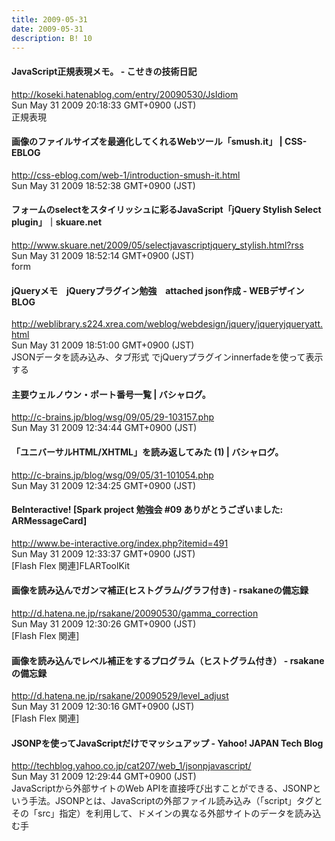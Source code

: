 ```yaml
---
title: 2009-05-31
date: 2009-05-31
description: B! 10
---
```


####  JavaScript正規表現メモ。 - こせきの技術日記
http://koseki.hatenablog.com/entry/20090530/JsIdiom<br>
Sun May 31 2009 20:18:33 GMT+0900 (JST)<br>
正規表現


#### 画像のファイルサイズを最適化してくれるWebツール「smush.it」 | CSS-EBLOG
http://css-eblog.com/web-1/introduction-smush-it.html<br>
Sun May 31 2009 18:52:38 GMT+0900 (JST)<br>


#### フォームのselectをスタイリッシュに彩るJavaScript「jQuery Stylish Select plugin」｜skuare.net
http://www.skuare.net/2009/05/selectjavascriptjquery_stylish.html?rss<br>
Sun May 31 2009 18:52:14 GMT+0900 (JST)<br>
form


#### jQueryメモ　jQueryプラグイン勉強　attached json作成  - WEBデザイン　BLOG
http://weblibrary.s224.xrea.com/weblog/webdesign/jquery/jqueryjqueryatt.html<br>
Sun May 31 2009 18:51:00 GMT+0900 (JST)<br>
JSONデータを読み込み、タブ形式 でjQueryプラグインinnerfadeを使って表示する


#### 主要ウェルノウン・ポート番号一覧 | バシャログ。
http://c-brains.jp/blog/wsg/09/05/29-103157.php<br>
Sun May 31 2009 12:34:44 GMT+0900 (JST)<br>


#### 「ユニバーサルHTML/XHTML」を読み返してみた (1) | バシャログ。
http://c-brains.jp/blog/wsg/09/05/31-101054.php<br>
Sun May 31 2009 12:34:25 GMT+0900 (JST)<br>


#### BeInteractive! [Spark project 勉強会 #09 ありがとうございました: ARMessageCard]
http://www.be-interactive.org/index.php?itemid=491<br>
Sun May 31 2009 12:33:37 GMT+0900 (JST)<br>
[Flash Flex 関連]FLARToolKit


#### 画像を読み込んでガンマ補正(ヒストグラム/グラフ付き) - rsakaneの備忘録
http://d.hatena.ne.jp/rsakane/20090530/gamma_correction<br>
Sun May 31 2009 12:30:26 GMT+0900 (JST)<br>
[Flash Flex 関連]


#### 画像を読み込んでレベル補正をするプログラム（ヒストグラム付き） - rsakaneの備忘録
http://d.hatena.ne.jp/rsakane/20090529/level_adjust<br>
Sun May 31 2009 12:30:16 GMT+0900 (JST)<br>
[Flash Flex 関連]


#### JSONPを使ってJavaScriptだけでマッシュアップ - Yahoo! JAPAN Tech Blog
http://techblog.yahoo.co.jp/cat207/web_1/jsonpjavascript/<br>
Sun May 31 2009 12:29:44 GMT+0900 (JST)<br>
JavaScriptから外部サイトのWeb APIを直接呼び出すことができる、JSONPという手法。JSONPとは、JavaScriptの外部ファイル読み込み（「script」タグとその「src」指定）を利用して、ドメインの異なる外部サイトのデータを読み込む手



